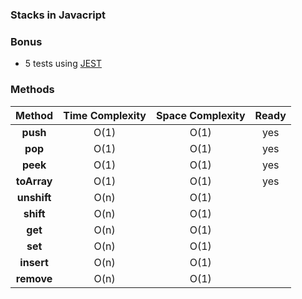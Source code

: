 ### Stacks in Javacript

### Bonus

- 5 tests using [JEST](https://jestjs.io/)

### Methods

|   Method    | Time Complexity | Space Complexity |Ready
| :---------: | :-------------: | :--------------: |:--------------:
|  **push**   |      O(1)       |       O(1)       | yes
|   **pop**   |      O(1)       |       O(1)       | yes
|   **peek**   |      O(1)       |       O(1)       | yes
|   **toArray**   |      O(1)       |       O(1)       | yes
| **unshift** |      O(n)       |       O(1)       |
|  **shift**  |      O(n)       |       O(1)       |
|   **get**   |      O(n)       |       O(1)       |
|   **set**   |      O(n)       |       O(1)       |
| **insert**  |      O(n)       |       O(1)       |
| **remove**  |      O(n)       |       O(1)       |

